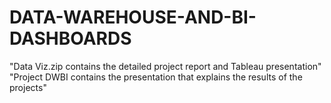 # DATA-WAREHOUSE-AND-BI-DASHBOARDS
"Data Viz.zip contains the detailed project report and Tableau presentation"
"Project DWBI contains the presentation that explains the results of the projects"
